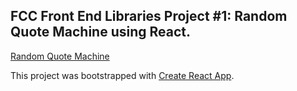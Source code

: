 ## FCC Front End Libraries Project #1: Random Quote Machine using React.

[Random Quote Machine](https://kelvinsanchez15.github.io/random-quote-machine/)

This project was bootstrapped with [Create React App](https://github.com/facebook/create-react-app).
